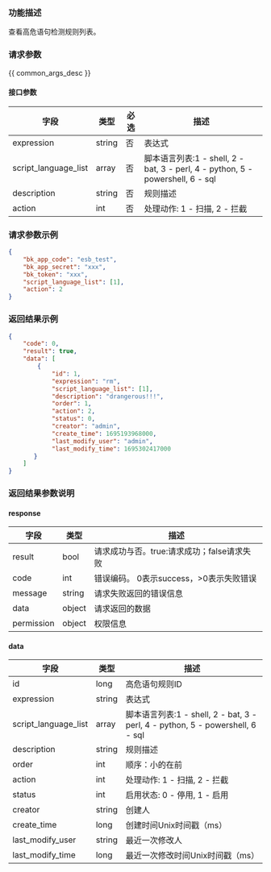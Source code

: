 ### 功能描述

查看高危语句检测规则列表。

### 请求参数

{{ common_args_desc }}

#### 接口参数

| 字段                 | 类型   | 必选 | 描述                                                         |
| -------------------- | ------ | ---- | ------------------------------------------------------------ |
| expression           | string | 否   | 表达式                                                       |
| script_language_list | array  | 否   | 脚本语言列表:1 - shell, 2 - bat, 3 - perl, 4 - python, 5 - powershell, 6 - sql |
| description          | string | 否   | 规则描述                                                     |
| action               | int    | 否   | 处理动作: 1 - 扫描, 2 - 拦截                                 |


### 请求参数示例

```json
{
    "bk_app_code": "esb_test",
    "bk_app_secret": "xxx",
    "bk_token": "xxx",
    "script_language_list": [1],
    "action": 2
}
```

### 返回结果示例

```json
{
    "code": 0,
    "result": true,
    "data": [
        {
            "id": 1,
            "expression": "rm",
            "script_language_list": [1],
            "description": "drangerous!!!",
            "order": 1,
            "action": 2,
            "status": 0,
            "creator": "admin",
            "create_time": 1695193968000,
            "last_modify_user": "admin",
            "last_modify_time": 1695302417000
       }
    ]
}
```

### 返回结果参数说明

#### response

| 字段       | 类型   | 描述                                       |
| ---------- | ------ | ------------------------------------------ |
| result     | bool   | 请求成功与否。true:请求成功；false请求失败 |
| code       | int    | 错误编码。 0表示success，>0表示失败错误    |
| message    | string | 请求失败返回的错误信息                     |
| data       | object | 请求返回的数据                             |
| permission | object | 权限信息                                   |

#### data

| 字段                 | 类型   | 描述                                                         |
| -------------------- | ------ | ------------------------------------------------------------ |
| id                   | long   | 高危语句规则ID                                               |
| expression           | string | 表达式                                                       |
| script_language_list | array  | 脚本语言列表:1 - shell, 2 - bat, 3 - perl, 4 - python, 5 - powershell, 6 - sql |
| description          | string | 规则描述                                                     |
| order                | int    | 顺序：小的在前                                               |
| action               | int    | 处理动作: 1 - 扫描, 2 - 拦截                                 |
| status               | int    | 启用状态: 0 - 停用, 1 - 启用                                 |
| creator              | string | 创建人                                                       |
| create_time          | long   | 创建时间Unix时间戳（ms）                                     |
| last_modify_user     | string | 最近一次修改人                                               |
| last_modify_time     | long   | 最近一次修改时间Unix时间戳（ms）                             |
